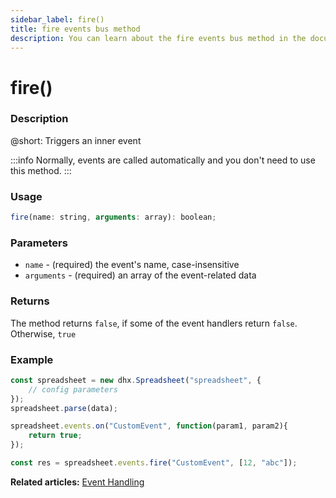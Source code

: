 ```yaml
---
sidebar_label: fire()
title: fire events bus method
description: You can learn about the fire events bus method in the documentation of the DHTMLX JavaScript Spreadsheet library. Browse developer guides and API reference, try out code examples and live demos, and download a free 30-day evaluation version of DHTMLX Spreadsheet.
---
```


# fire()

### Description

@short: Triggers an inner event

:::info
Normally, events are called automatically and you don't need to use this method.
:::

### Usage

~~~jsx
fire(name: string, arguments: array): boolean;
~~~

### Parameters

- `name` -  (required) the event's name, case-insensitive
- `arguments` - (required) an array of the event-related data

### Returns

The method returns `false`, if some of the event handlers return `false`. Otherwise, `true`

### Example

~~~jsx {10}
const spreadsheet = new dhx.Spreadsheet("spreadsheet", {
    // config parameters
});
spreadsheet.parse(data);

spreadsheet.events.on("CustomEvent", function(param1, param2){
	return true;
});

const res = spreadsheet.events.fire("CustomEvent", [12, "abc"]);
~~~

**Related articles:** [Event Handling](handling_events.md)
